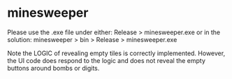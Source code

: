 # minesweeper

Please use the .exe file under either: Release > minesweeper.exe 
or in the solution: minesweeper > bin > Release > minesweeper.exe

Note the LOGIC of revealing empty tiles is correctly implemented. However, the UI code does respond to the logic and 
does not reveal the empty buttons around bombs or digits.
